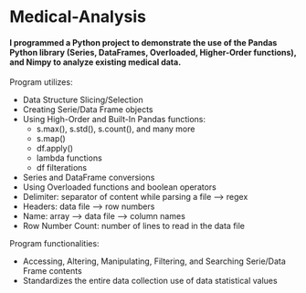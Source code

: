 # Medical-Analysis

#### I programmed a Python project to demonstrate the use of the Pandas Python library (Series, DataFrames, Overloaded, Higher-Order functions), and Nimpy to analyze existing medical data.


Program utilizes:
- Data Structure Slicing/Selection
- Creating Serie/Data Frame objects
- Using High-Order and Built-In Pandas functions:
  - s.max(), s.std(), s.count(), and many more
  - s.map()
  - df.apply()
  - lambda functions
  - df filterations
- Series and DataFrame conversions
- Using Overloaded functions and boolean operators
- Delimiter: separator of content while parsing a file --> regex
- Headers: data file --> row numbers
- Name: array --> data file --> column names
- Row Number Count: number of lines to read in the data file


Program functionalities:
- Accessing, Altering, Manipulating, Filtering, and Searching Serie/Data Frame contents
- Standardizes the entire data collection use of data statistical values
